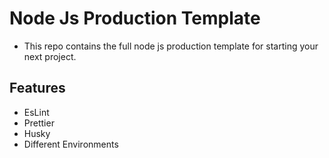 # Node Js Production Template
- This repo contains the full node js production template for starting your next project.
## Features
- EsLint
- Prettier
- Husky
- Different Environments
